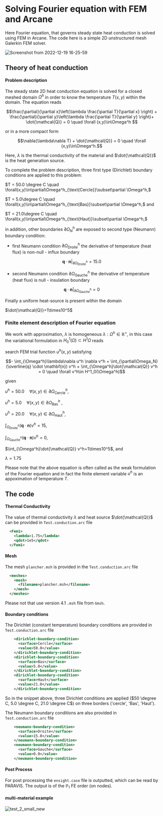 # Solving Fourier equation with FEM and Arcane #

Here Fourier equation, that governs steady state heat conduction is solved using FEM in Arcane. The code here is a simple 2D unstructured mesh Galerkin FEM solver.

![Screenshot from 2022-12-19 16-25-59](https://github.com/arcaneframework/arcanefem/assets/52162083/cf86f60f-360f-491b-a234-9631fc27af45)


## Theory of heat conduction ##

#### Problem description ####

The steady state 2D heat conduction equation is solved for a closed meshed domain $\Omega^h$ in order to know the temperature $T(x,y)$ within the domain. The equation reads

$$\frac{\partial}{\partial x}\left(\lambda \frac{\partial T}{\partial x} \right) + \frac{\partial}{\partial y}\left(\lambda \frac{\partial T}{\partial y} \right)+ \dot{\mathcal{Q}} = 0  \quad \forall (x,y)\in\Omega^h $$

or in a more compact form

$$\nabla(\lambda\nabla T) + \dot{\mathcal{Q}} = 0 \quad \forall (x,y)\in\Omega^h.$$

Here, $\lambda$ is the thermal conductivity of the material and $\dot{\mathcal{Q}}$ is the heat generation source.



To complete the problem description,  three first type (Dirichlet) boundary conditions are applied to this problem:

$T = 50.0 \degree C \quad \forall(x,y)\in\partial\Omega^h_{\text{Cercle}}\subset\partial \Omega^h,$

$T = 5.0\degree C \quad \forall(x,y)\in\partial\Omega^h_{\text{Bas}}\subset\partial \Omega^h,$ and

$T  = 21.0\degree C  \quad \forall(x,y)\in\partial\Omega^h_{\text{Haut}}\subset\partial \Omega^h,$

in addition, other boundaries $\partial\Omega^h_N$ are exposed to  second type (Neumann) boundary condition:

- first Neumann condition $\partial\Omega^h_{\text{Droite}}$ the derivative of temperature (heat flux) is non-null - influx boundary

$$\mathbf{q}\cdot\mathbf{n}|_{\partial \Omega^h_{\text{Droite}}} = 15.0$$

- second Neumann condition $\partial\Omega^h_{\text{Gauche}}$ the derivative of temperature (heat flux) is null - insulation boundary

$$\mathbf{q}\cdot\mathbf{n}|_{\partial \Omega^h_{\text{Gauche}}} = 0$$

Finally a uniform heat-source is present within the domain

$\dot{\mathcal{Q}}=1\times10^5$



### Finite element description of Fourier equation ###



We work with approximation, $\lambda$ is homogeneous $\lambda : \Omega^h \in \mathbb{R}^{+}$, in this case  the variational formulation in $H^1_{0}(\Omega) \subset H^1{\Omega}$  reads

search FEM trial function $u^h(x,y)$ satisfying

$$- \int_{\Omega^h}\lambda\nabla u^h \nabla  v^h + \int_{\partial\Omega_N} (\overline{q} \cdot \mathbf{n}) v^h + \int_{\Omega^h}\dot{\mathcal{Q}} v^h = 0 \quad \forall v^h\in H^1_0(\Omega^h)$$

given

$u^h=50.0 \quad \forall (x,y)\in\partial\Omega^h_{\text{Cercle}}$,

$u^h=5.0 \quad \forall (x,y)\in\partial\Omega^h_{\text{Bas}}$ ,

$u^h=20.0 \quad \forall (x,y)\in\partial\Omega^h_{\text{Haut}}$,

$\int_{\Omega^h_{\text{Droite}}}(\mathbf{q} \cdot \mathbf{n}) v^h=15$,

$\int_{\Omega^h_{\text{Gauche}}}(\mathbf{q} \cdot \mathbf{n}) v^h=0$,

$\int_{\Omega^h}\dot{\mathcal{Q}} v^h=1\times10^5$, and

$\lambda=1.75$

Please note that the above equation is often called as the weak formulation of the Fourier equation and in fact the finite element variable $u^h$ is an appoximation of temperature $T$. 

## The code ##

#### Thermal Conductivity ###

The value of thermal conductivity $\lambda$  and heat source $\dot{\mathcal{Q}}$ can be provided in  `Test.conduction.arc` file

```xml
  <Fem1>
    <lambda>1.75</lambda>
    <qdot>1e5</qdot>
  </Fem1>
```

#### Mesh ####

The mesh `plancher.msh` is provided in the `Test.conduction.arc` file

```xml
  <meshes>
    <mesh>
      <filename>plancher.msh</filename>
    </mesh>
  </meshes>
```

Please not that use version 4.1 `.msh` file from `Gmsh`.

#### Boundary conditions ####

The Dirichlet (constant temperature) boundary conditions  are provided in `Test.conduction.arc` file

```xml
    <dirichlet-boundary-condition>
      <surface>Cercle</surface>
      <value>50.0</value>
    </dirichlet-boundary-condition>
    <dirichlet-boundary-condition>
      <surface>Bas</surface>
      <value>5.0</value>
    </dirichlet-boundary-condition>
    <dirichlet-boundary-condition>
      <surface>Haut</surface>
      <value>21.0</value>
    </dirichlet-boundary-condition>
```

So in the snippet above, three Dirichlet conditions are applied ($50 \degree C, 5.0 \degree C, 21.0 \degree C$)  on three borders ('cercle', 'Bas', 'Haut').

The Neumann  boundary conditions  are also provided in `Test.conduction.arc` file

```xml
    <neumann-boundary-condition>
      <surface>Droite</surface>
      <value>15.0</value>
    </neumann-boundary-condition>
    <neumann-boundary-condition>
      <surface>Gauche</surface>
      <value>0.0</value>
    </neumann-boundary-condition>
```



#### Post Process ####

For post processing the `ensight.case` file is outputted, which can be read by PARAVIS. The output is of the $\mathbb{P}_1$ FE order (on nodes).

#### multi-material example ####

![test_2_small_new](https://github.com/arcaneframework/arcanefem/assets/52162083/eeac62de-3b5f-4264-a643-c6652a5693e8)

